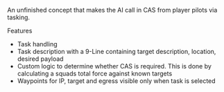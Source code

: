 An unfinished concept that makes the AI call in CAS from player pilots via tasking. 

Features
  - Task handling
  - Task description with a 9-Line containing target description, location, desired payload
  - Custom logic to determine whether CAS is required. This is done by calculating a squads total force against known targets
  - Waypoints for IP, target and egress visible only when task is selected
